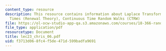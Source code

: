 ```yaml
---
content_type: resource
description: This resource contains information about Laplace Transforms, Random Waiting
  Times (Renewal Theory), Continuous Time Random Walks (CTRW)
file: https://ol-ocw-studio-app-qa.s3.amazonaws.com/courses/18-366-random-walks-and-diffusion-fall-2006/f3713d068fc4f5de471d599badfa9691_lec23_chris_06.pdf
file_type: application/pdf
resourcetype: Document
title: lec23_chris_06.pdf
uid: f3713d06-8fc4-f5de-471d-599badfa9691
---
```

